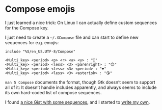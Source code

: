 # Compose emojis

I just learned a nice trick: On Linux I can actually define custom sequences for the Compose key.

I just need to create a `~/.XCompose` file and can start to define new sequences for e.g. emojis:

```
include "%S/en_US.UTF-8/Compose"

<Multi_key> <period> <p> <r> <a> <y> : "🙏"
<Multi_key> <period> <less> <3> <parenright> : "😍"
<Multi_key> <period> <less> <3> <period> : "❤️"
<Multi_key> <period> <less> <3> <asterisk> : "😘"
```

`man 5 Compose` documents the format, though Gtk doesn’t seem to support all of it: It doesn’t handle includes apparently, and always seems to include its own hard-coded list of compose sequences.

I found [a nice Gist with some sequences](https://gist.github.com/natema/136d4c7a4f3c0ea448b3b2f768831a43), and I started to [write my own](https://github.com/lunaryorn/dotfiles/commit/ed1556ee966e76626211c5bd840bc0f3ac34aadc).
